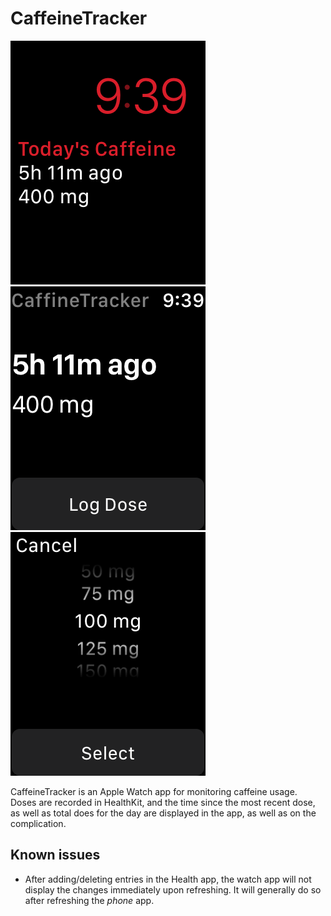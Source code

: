 
# CaffeineTracker

![Screenshot A](images/screenshot_a.png)
![Screenshot B](images/screenshot_b.png)
![Screenshot C](images/screenshot_c.png)

CaffeineTracker is an Apple Watch app for monitoring caffeine usage. Doses are recorded in HealthKit, and the time since the most recent dose, as well as total does for the day are displayed in the app, as well as on the complication.
 

## Known issues

- After adding/deleting entries in the Health app, the watch app will not display the changes immediately upon refreshing. It will generally do so after refreshing the _phone_ app. 



